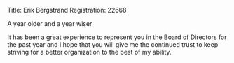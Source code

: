 Title: Erik Bergstrand
Registration: 22668

A year older and a year wiser

It has been a great experience to represent you in the Board of Directors for the past year and I hope that you will give me the continued trust to keep striving for a better organization to the best of my ability.

